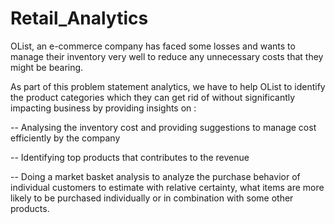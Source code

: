 # Retail_Analytics
OList, an e-commerce company has faced some losses and wants to manage their inventory very well to reduce any unnecessary costs that they might be bearing.

As part of this problem statement analytics, we have to help OList to identify the product categories which they can get rid of without significantly impacting business by providing insights on  :

-- Analysing the inventory cost and providing suggestions to manage cost efficiently by the company

-- Identifying top products that contributes to the revenue

-- Doing a market basket analysis to analyze the purchase behavior of individual customers to estimate with relative certainty, what items are more likely to be purchased individually or in combination with some other products.


